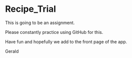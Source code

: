 # Recipe_Trial
This is going to be an assignment.

Please constantly practice using GitHub for this.

Have fun and hopefully we add to the front page of the app.

Gerald